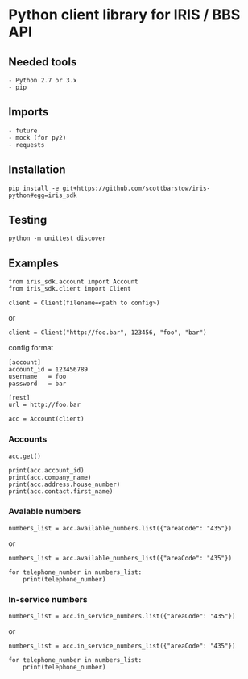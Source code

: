 # Python client library for IRIS / BBS API

## Needed tools

    - Python 2.7 or 3.x
    - pip

## Imports

    - future
    - mock (for py2)
    - requests

## Installation
```console
pip install -e git+https://github.com/scottbarstow/iris-python#egg=iris_sdk
```

## Testing
```console
python -m unittest discover
```

## Examples

```
from iris_sdk.account import Account
from iris_sdk.client import Client
```

```
client = Client(filename=<path to config>)
```
or
```
client = Client("http://foo.bar", 123456, "foo", "bar")
```

config format
```
[account]
account_id = 123456789
username   = foo
password   = bar

[rest]
url = http://foo.bar
```

```
acc = Account(client)
```

### Accounts

```
acc.get()

print(acc.account_id)
print(acc.company_name)
print(acc.address.house_number)
print(acc.contact.first_name)
```

### Avalable numbers

```
numbers_list = acc.available_numbers.list({"areaCode": "435"})
```
or
```
numbers_list = acc.available_numbers_list({"areaCode": "435"})
```

```
for telephone_number in numbers_list:
    print(telephone_number)
```

### In-service numbers

```
numbers_list = acc.in_service_numbers.list({"areaCode": "435"})
```
or
```
numbers_list = acc.in_service_numbers_list({"areaCode": "435"})
```

```
for telephone_number in numbers_list:
    print(telephone_number)
```